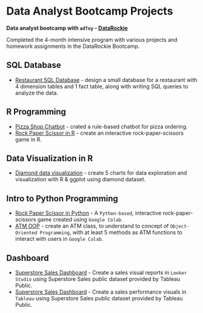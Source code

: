 # Data Analyst Bootcamp Projects

**Data analyst bootcamp with `adToy` - [DataRockie](https://datarockie.com/)**

Completed the 4-month intensive program with various projects and homework assignments in the DataRockie Bootcamp.

[//]: # (This is a comment in Markdown)

<!-- 
## Spreadsheets)
  - 
--> 
## SQL Database
  - [Restaurant SQL Database](https://replit.com/@ToppTikapichart/SQLhomeworkbatch6#main.sql) - design a small database for a restaurant with 4 dimension tables and 1 fact table, along with writing SQL queries to analyze the data.
## R Programming
  - [Pizza Shop Chatbot](https://replit.com/@ToppTikapichart/Rchatbotrulebasepizza#main.r) - crated a rule-based chatbot for pizza ordering.
  - [Rock Paper Scissor in R](https://replit.com/@ToppTikapichart/rockpaperscissors#main.r) - create an interactive rock-paper-scissors game in R.
<!-- 
## Data Transformation
  - 
--> 
## Data Visualization in R
  - [Diamond data visualization]() - create 5 charts for data exploration and visualization with R & ggplot using diamond dataset.
<!-- 
## Statistics
  - 
## Basic Machine Learning in R
  - 
--> 
## Intro to Python Programming
  - [Rock Paper Scissor in Python](https://colab.research.google.com/drive/1w3Jk-cAhHJ7oFXPuLd-tYVfcY5vbavqp) - A `Python-based`, interactive rock-paper-scissors game created using `Google Colab`.
  - [ATM OOP](https://colab.research.google.com/drive/1hYOZdaACunZ-zIjNg0KenZWyqvab2REe) - create an ATM class, to understand to concept of `Object-Oriented Programming`, with at least 5 methods as ATM functions to interact with users in `Google Colab`.
<!-- 
## Essential Python for Data Analyst
  - 
--> 
## Dashboard
  - [Superstore Sales Dashboard](https://lookerstudio.google.com/u/0/reporting/5a98f293-f66d-444b-a79d-14232aacef2c/page/8IMED/edit) - Create a sales visual reports in `Looker Studio` using Superstore Sales public dataset provided by Tableau Public.
  - [Superstore Sales Dashboard](https://public.tableau.com/app/profile/pongsakorn.tikapichart/viz/SuperstoreSalesDashboard_16754043329150/SalesDashboard) - Create a sales performance visuals in `Tableau` using Superstore Sales public dataset provided by Tableau Public.
<br>
